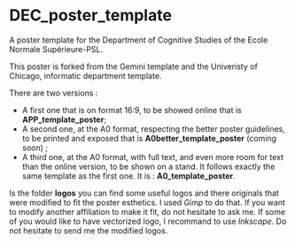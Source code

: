# DEC_poster_template
A poster template for the Department of Cognitive Studies of the Ecole Normale Supérieure-PSL.

This poster is forked from the Gemini template and the Univeristy of Chicago, informatic department template. 

There are two versions :
- A first one that is on format 16:9, to be showed online that is **APP_template_poster**;
- A second one, at the A0 format, respecting the better poster guidelines, to be printed and exposed that is **A0better_template_poster** (coming soon) ;
- A third one, at the A0 format, with full text, and even more room for text than the online version, to be shown on a stand. It follows exactly the same template as the first one. It is : **A0_template_poster**.

Is the folder **logos** you can find some useful logos and there originals that were modified to fit the poster esthetics. I used *Gimp* to do that. If you want to modify another affiliation to make it fit, do not hesitate to ask me. If some of you would like to have vectorized logo, I recommand to use *Inkscape*. Do not hesitate to send me the modified logos. 
